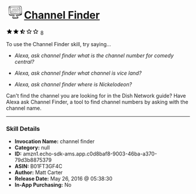 # &nbsp;<img src="skill_icon" alt="Channel Finder icon" width="36"> [Channel Finder](http://alexa.amazon.com/#skills/amzn1.echo-sdk-ams.app.c0d8baf8-9003-46ba-a370-79d3b8875379)
![2.4 stars](../../images/ic_star_black_18dp_1x.png)![2.4 stars](../../images/ic_star_black_18dp_1x.png)![2.4 stars](../../images/ic_star_half_black_18dp_1x.png)![2.4 stars](../../images/ic_star_border_black_18dp_1x.png)![2.4 stars](../../images/ic_star_border_black_18dp_1x.png) 8

To use the Channel Finder skill, try saying...

* *Alexa, ask channel finder what is the channel number for comedy central?*

* *Alexa, ask channel finder what channel is vice land?*

* *Alexa, ask channel finder where is Nickelodeon?*

Can't find the channel you are looking for in the Dish Network guide?  Have Alexa ask Channel Finder, a tool to find channel numbers by asking with the channel name.

***

### Skill Details

* **Invocation Name:** channel finder
* **Category:** null
* **ID:** amzn1.echo-sdk-ams.app.c0d8baf8-9003-46ba-a370-79d3b8875379
* **ASIN:** B01FT3GF4C
* **Author:** Matt Carter
* **Release Date:** May 26, 2016 @ 05:38:30
* **In-App Purchasing:** No

